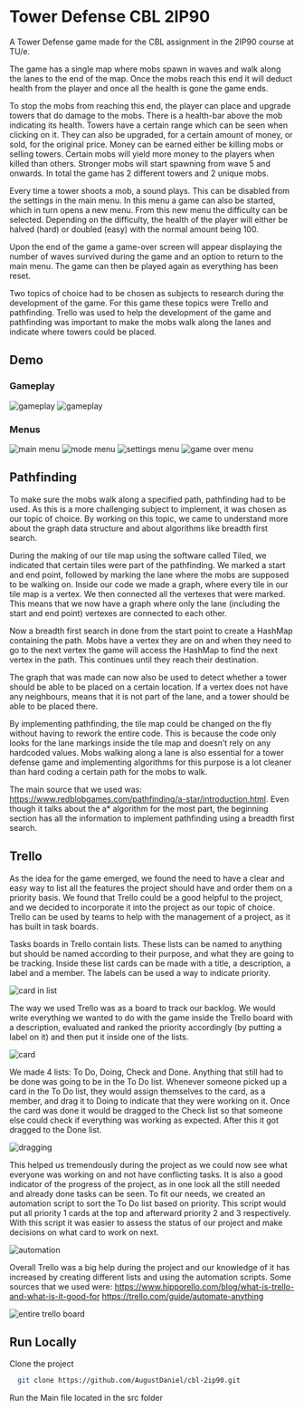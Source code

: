 
# Tower Defense CBL 2IP90

A Tower Defense game made for the CBL assignment in the 2IP90 course at TU/e. 

The game has a single map where mobs spawn in waves and walk along the lanes to the end of the map. Once the mobs reach this end it will deduct health from the player and once all the health is gone the game ends. 

To stop the mobs from reaching this end, the player can place and upgrade towers that do damage to the mobs. There is a health-bar above the mob indicating its health. Towers have a certain range which can be seen when clicking on it. They can also be upgraded, for a certain amount of money, or sold, for the original price. Money can be earned either be killing mobs or selling towers. Certain mobs will yield more money to the players when killed than others. Stronger mobs will start spawning from wave 5 and onwards.  In total the game has 2 different towers and 2 unique mobs.

Every time a tower shoots a mob, a sound plays. This can be disabled from the settings in the main menu. In this menu a game can also be started, which in turn opens a new menu. From this new menu the difficulty can be selected.  Depending on the difficulty, the health of the player will either be halved (hard) or doubled (easy) with the normal amount being 100.

Upon the end of the game a game-over screen will appear displaying the number of waves survived during the game and an option to return to the main menu. The game can then be played again as everything has been reset. 

Two topics of choice had to be chosen as subjects to research during the development of the game. For this game these topics were Trello and pathfinding. Trello was used to help the development of the game and pathfinding was important to make the mobs walk along the lanes and indicate where towers could be placed.




## Demo

### Gameplay

![gameplay](.github/assets/game-1.PNG?raw=true)
![gameplay](.github/assets/game-2.PNG?raw=true)

### Menus

![main menu](.github/assets/main-menu.PNG?raw=true)
![mode menu](.github/assets/mode-menu.PNG?raw=true)
![settings menu](.github/assets/settings-menu.PNG?raw=true)
![game over menu](.github/assets/game-over.PNG?raw=true)






## Pathfinding

To make sure the mobs walk along a specified path, pathfinding had to be used. As this is a more challenging subject to implement, it was chosen as our topic of choice. By working on this topic, we came to understand more about the graph data structure and about algorithms like breadth first search. 

During the making of our tile map using the software called Tiled, we indicated that certain tiles were part of the pathfinding. We marked a start and end point, followed by marking the lane where the mobs are supposed to be walking on. Inside our code we made a graph, where every tile in our tile map is a vertex. We then connected all the vertexes that were marked. This means that we now have a graph where only the lane (including the start and end point) vertexes are connected to each other. 

Now a breadth first search in done from the start point to create a HashMap containing the path. Mobs have a vertex they are on and when they need to go to the next vertex the game will access the HashMap to find the next vertex in the path. This continues until they reach their destination.

The graph that was made can now also be used to detect whether a tower should be able to be placed on a certain location. If a vertex does not have any neighbours, means that it is not part of the lane, and a tower should be able to be placed there.

By implementing pathfinding, the tile map could be changed on the fly without having to rework the entire code. This is because the code only looks for the lane markings inside the tile map and doesn’t rely on any hardcoded values. Mobs walking along a lane is also essential for a tower defense game and implementing algorithms for this purpose is a lot cleaner than hard coding a certain path for the mobs to walk.

The main source that we used was: https://www.redblobgames.com/pathfinding/a-star/introduction.html. Even though it talks about the a* algorithm for the most part, the beginning section has all the information to implement pathfinding using a breadth first search.

## Trello

As the idea for the game emerged, we found the need to have a clear and easy way to list all the features the project should have and order them on a priority basis. We found that Trello could be a good helpful to the project, and we decided to incorporate it into the project as our topic of choice. Trello can be used by teams to help with the management of a project, as it has built in task boards.

Tasks boards in Trello contain lists. These lists can be named to anything but should be named according to their purpose, and what they are going to be tracking. Inside these list cards can be made with a title, a description, a label and a member. The labels can be used a way to indicate priority.

![card in list](.github/assets/list-image.PNG?raw=true)

The way we used Trello was as a board to track our backlog. 
We would write everything we wanted to do with the game inside the Trello board with a description, evaluated and ranked the priority accordingly (by putting a label on it) and then put it inside one of the lists.

![card](.github/assets/card-image.PNG?raw=true)

We made 4 lists: To Do, Doing, Check and Done. Anything that still had to be done was going to be in the To Do list. Whenever someone picked up a card in the To Do list, they would assign themselves to the card, as a member, and drag it to Doing to indicate that they were working on it. Once the card was done it would be dragged to the Check list so that someone else could check if everything was working as expected. After this it got dragged to the Done list. 

![dragging](.github/assets/dragging.gif?raw=true)

This helped us tremendously during the project as we could now see what everyone was working on and not have conflicting tasks. It is also a good indicator of the progress of the project, as in one look all the still needed and already done tasks can be seen. To fit our needs, we created an automation script to sort the To Do list based on priority. This script would put all priority 1 cards at the top and afterward priority 2 and 3 respectively. With this script it was easier to assess the status of our project and make decisions on what card to work on next.

![automation](.github/assets/automation.gif?raw=true)


Overall Trello was a big help during the project and our knowledge of it has increased by creating different lists and using the automation scripts. Some sources that we used were: 
https://www.hipporello.com/blog/what-is-trello-and-what-is-it-good-for
https://trello.com/guide/automate-anything

![entire trello board](.github/assets/entire-board.gif?raw=true)

## Run Locally

Clone the project

```bash
  git clone https://github.com/AugustDaniel/cbl-2ip90.git
```

Run the Main file located in the src folder


